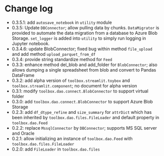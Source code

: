 # Change log
- 0.3.5.1: add `autosave_notebook` in `utility` module
- 0.3.5: Update `DBConnector`; allow pulling data by chunks. `DataMigrator` is provided to automate the data migration from a database to Azure Blob Storage. `set_logger` is added into `utility` to simply run logging in Jupyter notebook. 
- 0.3.4.6: update BlobConnector; fixed bug within method `file_upload` and add method `upload_parquet_from_df`
- 0.3.4: provide string standardize method for `Feed`
- 0.3.3: enhance method del_blob and add_folder for `BlobConnector`; also allows dumping a single spreadsheet from blob and convert to Pandas DataFrame
- 0.3.2: add alpha version of `toolbox.streamlit.toybox` and `toolbox.streamlit.component`; no document for alpha version
- 0.3.1: modify `toolbox.dao.connect.BlobConnector` to support virtual folder
- 0.3.0: add `toolbox.dao.connect.BlobConnector` to support Azure Blob Storage
- 0.2.3: add `df_dtype_refine` and `size_summary` for `attrDict` which has been inherited by `toolbox.dao.files.FileLoader` and default property in `toolbox.dao.Feed`
- 0.2.2: replace `MssqlConnector` by `DBConnector`; supports MS SQL server and Oracle
- 0.2.1: allow initializing an instance of `toolbox.dao.Feed` with `toolbox.dao.files.FileLoader`
- 0.2.0: add `FileLoader` in `toolbox.dao.files`
